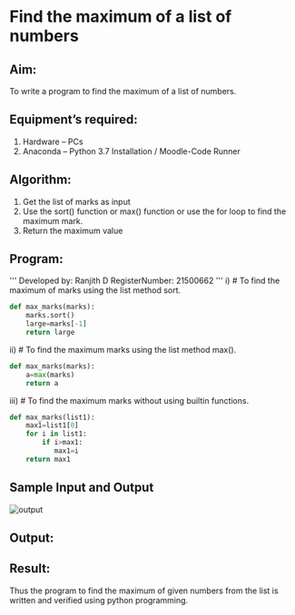 # Find the maximum of a list of numbers
## Aim:
To write a program to find the maximum of a list of numbers.
## Equipment’s required:
1.	Hardware – PCs
2.	Anaconda – Python 3.7 Installation / Moodle-Code Runner
## Algorithm:
1.	Get the list of marks as input
2.	Use the sort() function or max() function or use the for loop to find the maximum mark.
3.	Return the maximum value
## Program:
''' 
Developed by: Ranjith D
RegisterNumber: 21500662 
'''
i)	# To find the maximum of marks using the list method sort.
```Python
def max_marks(marks):
    marks.sort()
    large=marks[-1]
    return large


```

ii)	# To find the maximum marks using the list method max().
```Python
def max_marks(marks):
    a=max(marks)
    return a


```

iii) # To find the maximum marks without using builtin functions.
```Python
def max_marks(list1):
    max1=list1[0]
    for i in list1:
        if i>max1:
           max1=i
    return max1


```
## Sample Input and Output
![output](./img/max_marks1.jpg) 

## Output:

## Result:
Thus the program to find the maximum of given numbers from the list is written and verified using python programming.
